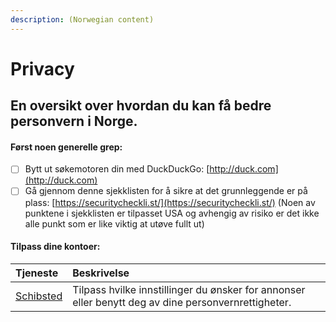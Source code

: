 ```yaml
---
description: (Norwegian content)
---
```


# Privacy

## En oversikt over hvordan du kan få bedre personvern i Norge.

#### Først noen generelle grep:

* [ ] Bytt ut søkemotoren din med DuckDuckGo: [http://duck.com](http://duck.com)
* [ ] Gå gjennom denne sjekklisten for å sikre at det grunnleggende er på plass: [https://securitycheckli.st/](https://securitycheckli.st/) \(Noen av punktene i sjekklisten er tilpasset USA og avhengig av risiko er det ikke alle punkt som er like viktig at utøve fullt ut\)

#### Tilpass dine kontoer:

| Tjeneste | Beskrivelse |
| :--- | :--- |
| [Schibsted](https://payment.schibsted.no/account/privacy) | Tilpass hvilke innstillinger du ønsker for annonser eller benytt deg av dine personvernrettigheter. |



